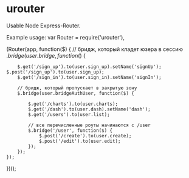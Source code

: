 # urouter
Usable Node Express-Router.

Example usage:
var Router = require('urouter'),

(Router(app, function($) {
    // бридж, который кладет юзера в сессию
    $.bridge(user.bridge, function($) {

        $.get('/sign_up').to(user.sign_up).setName('signUp');
	$.post('/sign_up').to(user.sign_up);
        $.get('/sign_in').to(user.sign_in).setName('signIn');

        // бридж, который пропускает в закрытую зону
        $.bridge(user.bridgeAuthUser, function($) {

            $.get('/charts').to(user.charts);
            $.get('/dash').to(user.dash).setName('dash');
            $.get('/users').to(user.list);
            
            // все перечисленные роуты начинаются с /user
            $.bridge('/user', function($) {
	            $.post('/create').to(user.create);
	            $.post('/edit').to(user.edit);
            });
        });
    });
})();
